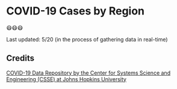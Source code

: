 # COVID-19 Cases by Region

😷😷😷

Last updated: 5/20 (in the process of gathering data in real-time)

## Credits

[COVID-19 Data Repository by the Center for Systems Science and Engineering (CSSE) at Johns Hopkins University](https://github.com/CSSEGISandData/COVID-19)